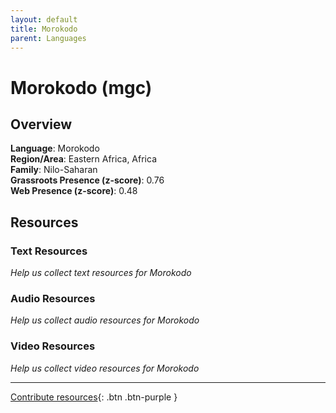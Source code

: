 ```yaml
---
layout: default
title: Morokodo
parent: Languages
---
```


# Morokodo (mgc)

## Overview

**Language**: Morokodo  
**Region/Area**: Eastern Africa, Africa  
**Family**: Nilo-Saharan  
**Grassroots Presence (z-score)**: 0.76  
**Web Presence (z-score)**: 0.48  

## Resources

### Text Resources
*Help us collect text resources for Morokodo*

### Audio Resources
*Help us collect audio resources for Morokodo*

### Video Resources
*Help us collect video resources for Morokodo*

---

[Contribute resources](https://forms.office.com/e/1SfLJx3u1r){: .btn .btn-purple }
